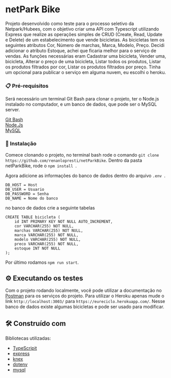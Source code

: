 # netPark Bike

Projeto desenvolvido como teste para o processo seletivo da Netpark/Hubees, com o objetivo criar uma API com Typescript utilizando Express que realize as operações simples de CRUD (Create, Read, Update e Delete) de um estabelecimento que vende bicicletas. As bicicletas tem os seguintes atributos Cor, Número de marchas, Marca, Modelo, Preço. Decidi adicionar o atributo Estoque, achei que ficaria melhor para o serviço de vendas. As funções necessárias eram Cadastrar uma bicicleta, Vender uma, bicicleta, Alterar o preço de uma bicicleta, Listar todos os produtos, Listar os produtos filtrados por cor, Listar os produtos filtrados por preço. Tinha um opcional para publicar o serviço em alguma nuvem, eu escolhi o heroku.

### 📋 Pré-requisitos

Será necessário um terminal Git Bash para clonar o projeto, ter o Node.js instalado no computador, e um banco de dados, que pode ser o MySQL server.

[Git Bash](https://gitforwindows.org/)
<br>
[Node.Js](https://nodejs.org/en/)
<br>
[MySQL](https://dev.mysql.com/downloads/installer)

### 🔧 Instalação

Comece clonando o projeto, no terminal bash rode o comando ```git clone  https://github.com/renanlopresti/netParkBike```. Dentro da pasta netParkBike, rode o ```npm install ```. 

Agora adicione as informações do banco de dados dentro do arquivo ```.env ```.
```
DB_HOST = Host
DB_USER = Usuario
DB_PASSWORD = Senha
DB_NAME = Nome do banco
```

no banco de dados crie a seguinte tabelas 

```
CREATE TABLE bicicleta (
	id INT PRIMARY KEY NOT NULL AUTO_INCREMENT,
    cor VARCHAR(255) NOT NULL,
    marchas VARCHAR(255) NOT NULL,
    marca VARCHAR(255) NOT NULL,
    modelo VARCHAR(255) NOT NULL,
    preco VARCHAR(255) NOT NULL,
    estoque INT NOT NULL
);
```

Por último rodamos ```npm run start```.

## ⚙️ Executando os testes

Com o projeto rodando localmente, você pode utilizar a documentação no [Postman](https://documenter.getpostman.com/view/18390198/UzBmLScA) para os serviços do projeto.
Para utilizar o Heroku apenas mude o link ```http://localhost:3003/``` para ```https://eureciclo.herokuapp.com/```. Nesse banco de dados existe algumas bicicletas e pode ser usado para modificar.


## 🛠️ Construído com

Bibliotecas utilizadas:
* [TypeScripit](https://www.typescriptlang.org/docs/)
* [express](https://expressjs.com/pt-br/) 
* [knex](http://knexjs.org/)
* [dotenv](https://www.npmjs.com/package/dotenv)
* [mysql](https://www.npmjs.com/package/mysql)

